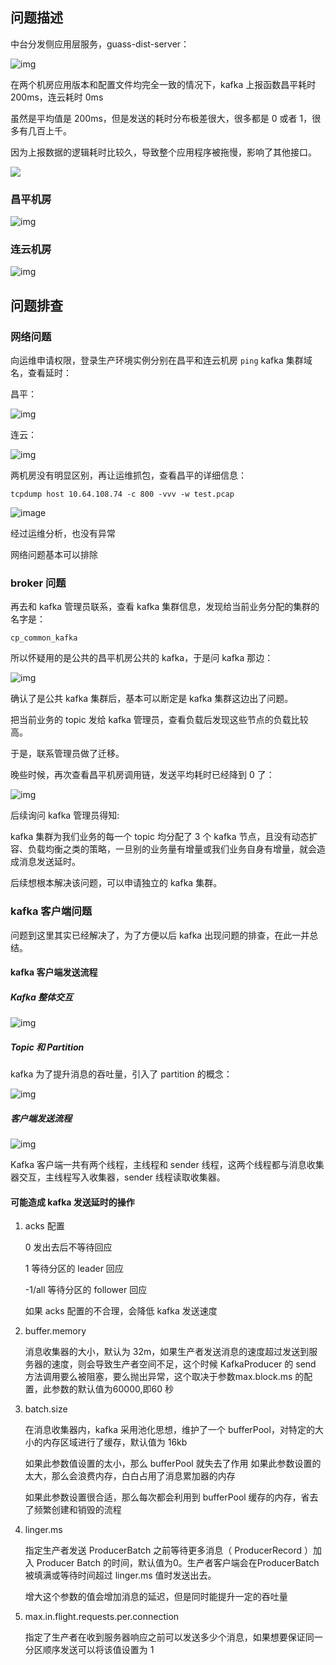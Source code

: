 ## 问题描述

中台分发侧应用层服务，guass-dist-server：

![img](http://s3v2-qos.storage.wanyol.com/guass-cloud-storage-provider/wallpaper/21/08/21/140e33c1826d4fcc932fc303e34fe999.png)

在两个机房应用版本和配置文件均完全一致的情况下，kafka 上报函数昌平耗时 200ms，连云耗时 0ms 

虽然是平均值是 200ms，但是发送的耗时分布极差很大，很多都是 0 或者 1，很多有几百上千。 

因为上报数据的逻辑耗时比较久，导致整个应用程序被拖慢，影响了其他接口。

![](http://s3v2-qos.storage.wanyol.com/guass-cloud-storage-provider/wallpaper/21/04/09/532276437fcb48c2b79dc3e5b8632337.jpg)

### 昌平机房

![img](http://s3v2-qos.storage.wanyol.com/guass-cloud-storage-provider/wallpaper/21/08/21/4299c15b785849e98f25957fc5b58e8f.png)

### 连云机房

![img](http://s3v2-qos.storage.wanyol.com/guass-cloud-storage-provider/wallpaper/21/08/21/cfbcb69df9e04c46a42379ade5591a5f.png)



## 问题排查

### 网络问题

向运维申请权限，登录生产环境实例分别在昌平和连云机房 `ping` kafka 集群域名，查看延时：

昌平：

![img](http://s3v2-qos.storage.wanyol.com/guass-cloud-storage-provider/wallpaper/21/08/21/7398c6d5ea264cd28e925ce72d1ba543.png)

连云：

![img](http://s3v2-qos.storage.wanyol.com/guass-cloud-storage-provider/wallpaper/21/08/21/fe69fb83932b4b70ab0def8244c380ab.png)

两机房没有明显区别，再让运维抓包，查看昌平的详细信息：

`tcpdump host 10.64.108.74 -c 800 -vvv -w test.pcap`

![image](https://user-images.githubusercontent.com/43411944/130311445-4f94fd7d-3aa2-4138-979f-68e8e367674f.png)

经过运维分析，也没有异常

网络问题基本可以排除

### broker 问题

再去和 kafka 管理员联系，查看 kafka 集群信息，发现给当前业务分配的集群的名字是：

`cp_common_kafka`

所以怀疑用的是公共的昌平机房公共的 kafka，于是问 kafka 那边：

![img](http://s3v2-qos.storage.wanyol.com/guass-cloud-storage-provider/wallpaper/21/04/02/db54ca7ea8f74766bde69f38f53edee8.jpg)

确认了是公共 kafka 集群后，基本可以断定是 kafka 集群这边出了问题。

把当前业务的 topic 发给 kafka 管理员，查看负载后发现这些节点的负载比较高。

于是，联系管理员做了迁移。

晚些时候，再次查看昌平机房调用链，发送平均耗时已经降到 0 了：

![img](http://s3v2-qos.storage.wanyol.com/guass-cloud-storage-provider/wallpaper/21/04/09/3265ff3cc7114653ba23b22c3bacaef1.jpg)

后续询问 kafka 管理员得知:

kafka 集群为我们业务的每一个 topic 均分配了 3 个 kafka 节点，且没有动态扩容、负载均衡之类的策略，一旦别的业务量有增量或我们业务自身有增量，就会造成消息发送延时。

后续想根本解决该问题，可以申请独立的 kafka 集群。

### kafka 客户端问题

问题到这里其实已经解决了，为了方便以后 kafka 出现问题的排查，在此一并总结。

#### kafka 客户端发送流程

##### Kafka 整体交互

![img](http://s3v2-qos.storage.wanyol.com/guass-cloud-storage-provider/wallpaper/21/04/09/ca63acf1ce364f34b9b42c946db6ea05.jpg)

##### Topic 和 Partition

kafka 为了提升消息的吞吐量，引入了 partition 的概念：

![img](http://s3v2-qos.storage.wanyol.com/guass-cloud-storage-provider/wallpaper/21/04/09/f393ad2a4c3c423eb3867f5b841c662c.jpg)

##### 客户端发送流程

![img](http://s3v2-qos.storage.wanyol.com/guass-cloud-storage-provider/wallpaper/21/04/09/f785157f098142a39fefd1a3263f2949.jpg)

Kafka 客户端一共有两个线程，主线程和 sender 线程，这两个线程都与消息收集器交互，主线程写入收集器，sender 线程读取收集器。

#### 可能造成 kafka 发送延时的操作

1. acks 配置

   0 发出去后不等待回应

   1 等待分区的 leader 回应

   -1/all 等待分区的 follower 回应

   如果 acks 配置的不合理，会降低 kafka 发送速度

2. buffer.memory

   消息收集器的大小，默认为 32m，如果生产者发送消息的速度超过发送到服务器的速度，则会导致生产者空间不足，这个时候 KafkaProducer 的 send 方法调用要么被阻塞，要么抛出异常，这个取决于参数max.block.ms 的配置，此参数的默认值为60000,即60 秒

3. batch.size

   在消息收集器内，kafka 采用池化思想，维护了一个 bufferPool，对特定的大小的内存区域进行了缓存，默认值为 16kb

   如果此参数值设置的太小，那么 bufferPool 就失去了作用
   如果此参数设置的太大，那么会浪费内存，白白占用了消息累加器的内存

   如果此参数设置很合适，那么每次都会利用到 bufferPool 缓存的内存，省去了频繁创建和销毁的流程

4. linger.ms

   指定生产者发送 ProducerBatch 之前等待更多消息（ ProducerRecord ）加入 Producer Batch 的时间，默认值为0。生产者客户端会在ProducerBatch 被填满或等待时间超过 linger.ms 值时发送出去。

   增大这个参数的值会增加消息的延迟，但是同时能提升一定的吞吐量

5. max.in.flight.requests.per.connection

   指定了生产者在收到服务器响应之前可以发送多少个消息，如果想要保证同一分区顺序发送可以将该值设置为 1


